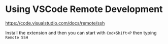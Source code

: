 # Using VSCode Remote Development

https://code.visualstudio.com/docs/remote/ssh

Install the extension and then you can start with `Cmd+Shift+P` then typing `Remote SSH`


